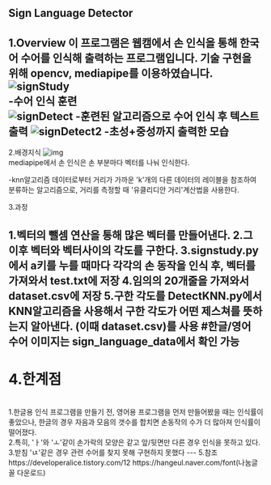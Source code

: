 Sign Language Detector
---------
1.Overview
이 프로그램은 웹캠에서 손 인식을 통해 한국어 수어를 인식해 출력하는 프로그램입니다.
기술 구현을 위해 opencv, mediapipe를 이용하였습니다.
![signStudy](https://github.com/sehwan12/signLang/assets/58384653/f6241e2c-486f-4be1-babc-ec61cd0e9f36)
<br />
-수어 인식 훈련
<br />
![signDetect](https://github.com/sehwan12/signLang/assets/58384653/73468da7-a555-4f43-81f9-dfe8e2f05857)
-훈련된 알고리즘으로 수어 인식 후 텍스트 출력
![signDetect2](https://github.com/sehwan12/signLang/assets/58384653/a86d1a69-a3ad-47d7-bede-5e8597e4d958)
-초성+중성까지 출력한 모습
----
2.배경지식
![img](https://github.com/sehwan12/signLang/assets/58384653/56cc5552-a3cb-4d1c-b953-499230fd57aa)
<br />
mediapipe에서 손 인식은 손 부분마다 벡터를 나눠 인식한다.

-knn알고리즘
데이터로부터 거리가 가까운 'k'개의 다른 데이터의 레이블을 참조하여 분류하는 알고리즘으로, 거리를 측정할 때 '유클리디안 거리'계산법을 사용한다.

3.과정

1.벡터의 뺄셈 연산을 통해 많은 벡터를 만들어낸다.
2.그 이후 벡터와 벡터사이의 각도를 구한다.
3.signstudy.py에서 a키를 누를 때마다 각각의 손 동작을 인식 후, 벡터를 가져와서 test.txt에 저장
4.임의의 20개줄을 가져와서 dataset.csv에 저장
5.구한 각도를 DetectKNN.py에서 KNN알고리즘을 사용해서 구한 각도가 어떤 제스쳐를 뜻하는지 알아낸다.
(이때 dataset.csv)를 사용
#한글/영어 수어 이미지는 sign_language_data에서 확인 가능
-----
<h1>
4.한계점
</h1>
<br />1.한글용 인식 프로그램을 만들기 전, 영어용 프로그램을 먼저 만들어봤을 때는 인식률이 좋았으나, 한글의 경우 자음과 모음의 갯수를 합치면 손동작의 수가 더 많아져 인식률이 떨어졌다.</br>
2.특히, 'ㅏ'와 'ㅗ'같이 손가락의 모양은 같고 앞/뒷면만 다른 경우 인식을 못하고 있다.
3.받침 'ㄵ'같은 경우 관련 수어를 찾지 못해 구현하지 못했다
---
5.참조
https://developeralice.tistory.com/12
https://hangeul.naver.com/font(나눔글꼴 다운로드)


